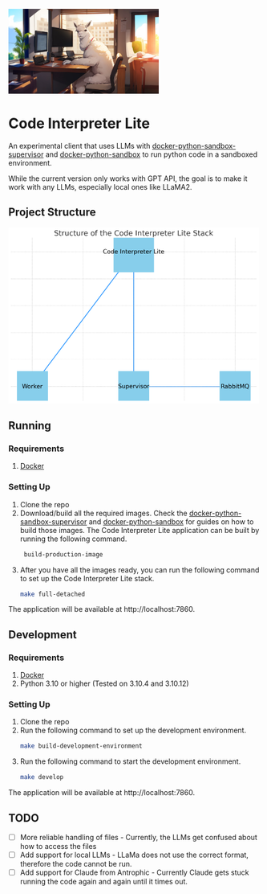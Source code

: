 ![Banner Image](docs/banner-image.png)

# Code Interpreter Lite


An experimental client that uses LLMs with [docker-python-sandbox-supervisor](https://github.com/uetuluk/docker-python-sandbox-supervisor) and [docker-python-sandbox](https://github.com/uetuluk/docker-python-sandbox) to run python code in a sandboxed environment.

While the current version only works with GPT API, the goal is to make it work with any LLMs, especially local ones like LLaMA2. 


## Project Structure

![Project Structure](docs/structure.png)

## Running

### Requirements

1. [Docker](https://docs.docker.com/get-docker/) 
   
### Setting Up

1. Clone the repo
2. Download/build all the required images. Check the [docker-python-sandbox-supervisor](https://github.com/uetuluk/docker-python-sandbox-supervisor) and [docker-python-sandbox](https://github.com/uetuluk/docker-python-sandbox) for guides on how to build those images. The Code Interpreter Lite application can be built by running the following command.
   ```bash
    build-production-image
   ```
3. After you have all the images ready, you can run the following command to set up the Code Interpreter Lite stack.
   ```bash
   make full-detached
   ```

The application will be available at http://localhost:7860.

## Development

### Requirements

1. [Docker](https://docs.docker.com/get-docker/)
2. Python 3.10 or higher (Tested on 3.10.4 and 3.10.12)

### Setting Up

1. Clone the repo
2. Run the following command to set up the development environment.
   ```bash
   make build-development-environment
   ```
3. Run the following command to start the development environment.
   ```bash
   make develop
   ```

The application will be available at http://localhost:7860.

## TODO
- [ ] More reliable handling of files - Currently, the LLMs get confused about how to access the files
- [ ] Add support for local LLMs - LLaMa does not use the correct format, therefore the code cannot be run.
- [ ] Add support for Claude from Antrophic - Currently Claude gets stuck running the code again and again until it times out.